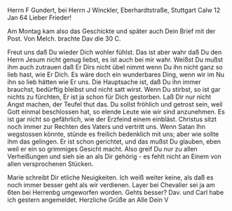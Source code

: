 Herrn F Gundert, bei Herrn J Winckler, Eberhardtstraße, Stuttgart 
 Calw 12 Jan 64
Lieber Frieder!

Am Montag kam also das Geschickte und später auch Dein Brief mit der Post. Von Melch. brachte Dav die 30 C.

Freut uns daß Du wieder Dich wohler fühlst. Das ist aber wahr daß Du den Herrn Jesum nicht genug liebst, es ist auch bei mir wahr. Weißst Du mußst ihm auch zutrauen daß Er Dirs nicht übel nimmt wenn Du ihn nicht ganz so lieb hast, wie Er Dich. Es wäre doch ein wunderbares Ding, wenn wir im Nu ihn so lieb hätten wie Er uns. Die Hauptsache ist, daß Du ihn immer brauchst, bedürftig bleibst und nicht satt wirst. Wenn Du stirbst, so ist gar nichts zu fürchten, Er ist ja schon für Dich gestorben. Laß Dir nur nicht Angst machen, der Teufel thut das. Du sollst fröhlich und getrost sein, weil Gott einmal beschlossen hat, so elende Leute wie wir sind anzunehmen. Es ist gar nicht so gefährlich, wie der Erzfeind einem einbläst. Christus sitzt noch immer zur Rechten des Vaters und vertritt uns. Wenn Satan Ihn wegstossen könnte, stünde es freilich bedenklich mit uns; aber wie sollte ihm das gelingen. Er ist schon gerichtet, und das mußst Du glauben, eben weil er ein so grimmiges Gesicht macht. Also greif Du nur zu allen Verheißungen und sieh sie an als Dir gehörig - es fehlt nicht an Einem von allen versprochenen Stücken.

Marie schreibt Dir etliche Neuigkeiten. Ich weiß weiter keine, als daß es noch immer besser geht als wir verdienen. Layer bei Chevalier sei ja am 6ten bei Herrenbg umgeworfen worden. Gehts besser? Dav. und Carl habe ich gestern angemeldet. Herzliche Grüße an Alle
 Dein V

